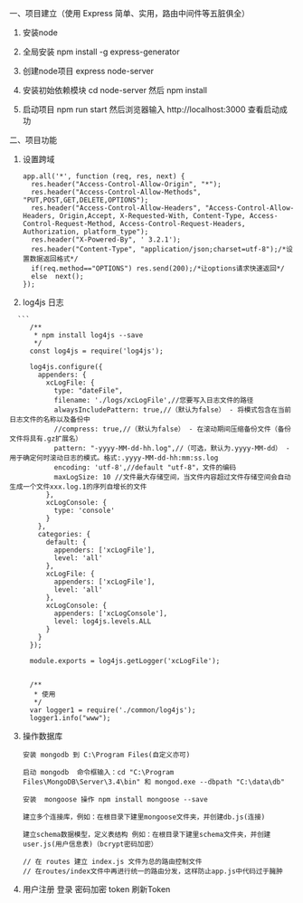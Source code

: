 一、项目建立（使用 Express	简单、实用，路由中间件等五脏俱全）
  
  1.  安装node
  
  2.  全局安装 npm install -g express-generator
  
  3.  创建node项目 express node-server
  
  4.  安装初始依赖模块 cd node-server 然后 npm install
  
  5.  启动项目 npm run start 然后浏览器输入 http://localhost:3000 查看启动成功

二、项目功能
   
   1.  设置跨域 
      
        ```
        app.all('*', function (req, res, next) {
          res.header("Access-Control-Allow-Origin", "*");
          res.header("Access-Control-Allow-Methods", "PUT,POST,GET,DELETE,OPTIONS");
          res.header("Access-Control-Allow-Headers", "Access-Control-Allow-Headers, Origin,Accept, X-Requested-With, Content-Type, Access-Control-Request-Method, Access-Control-Request-Headers, Authorization, platform_type");
          res.header("X-Powered-By", ' 3.2.1');
          res.header("Content-Type", "application/json;charset=utf-8");/*设置数据返回格式*/
          if(req.method=="OPTIONS") res.send(200);/*让options请求快速返回*/
          else  next();
        });
        
   2.  log4js 日志
      
      ```
         /**
          * npm install log4js --save
          */
         const log4js = require('log4js');
         
         log4js.configure({
           appenders: {
             xcLogFile: {
               type: "dateFile",
               filename: './logs/xcLogFile',//您要写入日志文件的路径
               alwaysIncludePattern: true,//（默认为false） - 将模式包含在当前日志文件的名称以及备份中
               //compress: true,//（默认为false） - 在滚动期间压缩备份文件（备份文件将具有.gz扩展名）
               pattern: "-yyyy-MM-dd-hh.log",//（可选，默认为.yyyy-MM-dd） - 用于确定何时滚动日志的模式。格式:.yyyy-MM-dd-hh:mm:ss.log
               encoding: 'utf-8',//default "utf-8"，文件的编码
               maxLogSize: 10 //文件最大存储空间，当文件内容超过文件存储空间会自动生成一个文件xxx.log.1的序列自增长的文件
             },
             xcLogConsole: {
               type: 'console'
             }
           },
           categories: {
             default: {
               appenders: ['xcLogFile'],
               level: 'all'
             },
             xcLogFile: {
               appenders: ['xcLogFile'],
               level: 'all'
             },
             xcLogConsole: {
               appenders: ['xcLogConsole'],
               level: log4js.levels.ALL
             }
           }
         });
         
         module.exports = log4js.getLogger('xcLogFile');
         
         
         /**
          * 使用
          */
         var logger1 = require('./common/log4js');
         logger1.info("www");
    
  
  3.  操作数据库
     
          安装 mongodb 到 C:\Program Files(自定义亦可)
  
          启动 mongodb  命令框输入：cd "C:\Program Files\MongoDB\Server\3.4\bin" 和 mongod.exe --dbpath "C:\data\db"
       
          安装  mongoose 操作 npm install mongoose --save
       
          建立多个连接库，例如：在根目录下建里mongoose文件夹，并创建db.js(连接)
       
          建立schema数据模型，定义表结构 例如：在根目录下建里schema文件夹，并创建user.js(用户信息表)（bcrypt密码加密）
          
          // 在 routes 建立 index.js 文件为总的路由控制文件
          // 在routes/index文件中再进行统一的路由分发，这样防止app.js中代码过于臃肿
          
          
  4.  用户注册 登录 密码加密 token 刷新Token